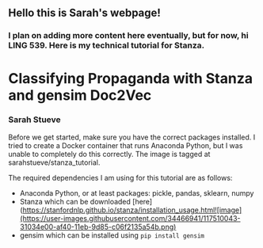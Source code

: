 ## Hello this is Sarah's webpage!
### I plan on adding more content here eventually, but for now, hi LING 539. Here is my technical tutorial for Stanza.

# Classifying Propaganda with Stanza and gensim Doc2Vec
### Sarah Stueve

Before we get started, make sure you have the correct packages installed. I tried to create a Docker container that runs Anaconda Python, but I was unable to completely do this correctly. The image is tagged at sarahstueve/stanza_tutorial.

The required dependencies I am using for this tutorial are as follows:
* Anaconda Python, or at least packages: pickle, pandas, sklearn, numpy
* Stanza which can be downloaded [here](https://stanfordnlp.github.io/stanza/installation_usage.html![image](https://user-images.githubusercontent.com/34466941/117510043-31034e00-af40-11eb-9d85-c06f2135a54b.png)
* gensim which can be installed using ``pip install gensim``


